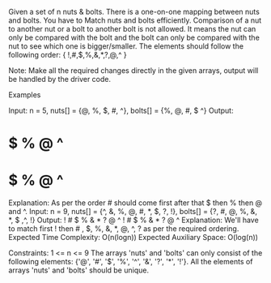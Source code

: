 Given a set of n nuts & bolts. There is a one-on-one mapping between nuts and bolts. You have to Match nuts and bolts efficiently. Comparison of a nut to another nut or a bolt to another bolt is not allowed. It means the nut can only be compared with the bolt and the bolt can only be compared with the nut to see which one is bigger/smaller.
The elements should follow the following order: { !,#,$,%,&,*,?,@,^ }

Note: Make all the required changes directly in the given arrays, output will be handled by the driver code.

Examples

Input: n = 5, nuts[] = {@, %, $, #, ^}, bolts[] = {%, @, #, $ ^}
Output: 
# $ % @ ^
# $ % @ ^
Explanation: As per the order # should come first after that $ then % then @ and ^. 
Input: n = 9, nuts[] = {^, &, %, @, #, *, $, ?, !}, bolts[] = {?, #, @, %, &, *, $ ,^, !}
Output: 
! # $ % & * ? @ ^
! # $ % & * ? @ ^
Explanation: We'll have to match first ! then  # , $,  %,  &,  *,  @,  ^,  ? as per the required ordering.
Expected Time Complexity: O(n(logn))
Expected Auxiliary Space: O(log(n))

Constraints:
1 <= n <= 9
The arrays 'nuts' and 'bolts' can only consist of the following elements: {'@', '#', '$', '%', '^', '&', '?', '*', '!'}.
All the elements of arrays 'nuts' and 'bolts' should be unique.

